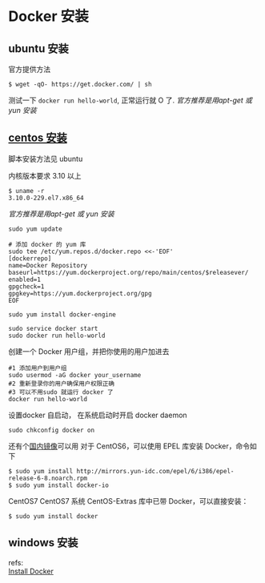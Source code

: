 # Docker 安装

## ubuntu 安装 
官方提供方法

	$ wget -qO- https://get.docker.com/ | sh
测试一下 `docker run hello-world`, 正常运行就 O 了.
*官方推荐是用apt-get 或 yun 安装*

## [centos 安装][2]
脚本安装方法见 ubuntu

内核版本要求 3.10 以上

	$ uname -r
	3.10.0-229.el7.x86_64
*官方推荐是用apt-get 或 yun 安装*

	sudo yum update

	# 添加 docker 的 yum 库
	sudo tee /etc/yum.repos.d/docker.repo <<-'EOF'
	[dockerrepo]
	name=Docker Repository
	baseurl=https://yum.dockerproject.org/repo/main/centos/$releasever/
	enabled=1
	gpgcheck=1
	gpgkey=https://yum.dockerproject.org/gpg
	EOF

	sudo yum install docker-engine

	sudo service docker start
	sudo docker run hello-world
创建一个 Docker 用户组，并把你使用的用户加进去

	#1 添加用户到用户组
	sudo usermod -aG docker your_username
	#2 重新登录你的用户确保用户权限正确
	#3 可以不用sudo 就运行 docker 了
	docker run hello-world

设置docker 自启动， 在系统启动时开启 docker daemon

	sudo chkconfig docker on

还有个[国内镜像][1]可以用
对于 CentOS6，可以使用 EPEL 库安装 Docker，命令如下

	$ sudo yum install http://mirrors.yun-idc.com/epel/6/i386/epel-release-6-8.noarch.rpm
	$ sudo yum install docker-io
CentOS7
CentOS7 系统 CentOS-Extras 库中已带 Docker，可以直接安装：

	$ sudo yum install docker


## windows 安装



refs:  
[Install Docker](http://docs.docker.com/linux/step_one/)  




[1]: http://dockerpool.com/article/1413354502
[2]: https://docs.docker.com/engine/installation/centos/